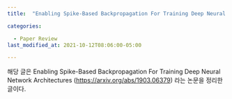 ```yaml
---
title:  "Enabling Spike-Based Backpropagation For Training Deep Neural Network Architectures"

categories:

  - Paper Review
last_modified_at: 2021-10-12T08:06:00-05:00

---
```




해당 글은 
Enabling Spike-Based Backpropagation For Training Deep Neural Network Architectures (https://arxiv.org/abs/1903.06379) 
라는 논문을 정리한 글이다.

